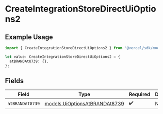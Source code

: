 # CreateIntegrationStoreDirectUiOptions2

## Example Usage

```typescript
import { CreateIntegrationStoreDirectUiOptions2 } from "@vercel/sdk/models/createintegrationstoredirectop.js";

let value: CreateIntegrationStoreDirectUiOptions2 = {
  atBRANDAt8739: {},
};
```

## Fields

| Field                                                                | Type                                                                 | Required                                                             | Description                                                          |
| -------------------------------------------------------------------- | -------------------------------------------------------------------- | -------------------------------------------------------------------- | -------------------------------------------------------------------- |
| `atBRANDAt8739`                                                      | [models.UiOptionsAtBRANDAt8739](../models/uioptionsatbrandat8739.md) | :heavy_check_mark:                                                   | N/A                                                                  |